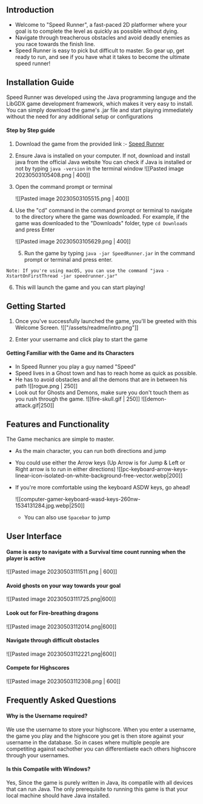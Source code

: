 ## Introduction

- Welcome to "Speed Runner", a fast-paced 2D platformer where your goal is to complete the level as quickly as possible without dying.
- Navigate through treacherous obstacles and avoid deadly enemies as you race towards the finish line.
- Speed Runner is easy to pick but difficult to master. So gear up, get ready to run, and see if you have what it takes to become the ultimate speed runner!

## Installation Guide

Speed Runner was developed using the Java programming languge and the LibGDX game development framework, which makes it very easy to install. You can simply download the game's .jar file and start playing immediately without the need for any additional setup or configurations

#### Step by Step guide 
1. Download the game from the provided link :- [Speed Runner](https://github.com/Siddgh/speedrunner/blob/main/speedrunner.jar)
2. Ensure Java is installed on your computer. If not, download and install java from the official Java website
   You can check if Java is installed or not by typing `java -version` in the terminal window
   ![[Pasted image 20230503105408.png | 400]]
3. Open the command prompt or terminal
   
   ![[Pasted image 20230503105515.png | 400]]
4. Use the "cd" command in the command prompt or terminal to navigate to the directory where the game was downloaded.
   For example, if the game was downloaded to the "Downloads" folder, type `cd Downloads` and press Enter
   
   ![[Pasted image 20230503105629.png | 400]]
   
   5. Run the game by typing `java -jar SpeedRunner.jar` in the command prompt or terminal and press enter.

```ad-note
Note: If you're using macOS, you can use the command "java -XstartOnFirstThread -jar speedrunner.jar"
```

6. This will launch the game and you can start playing!

## Getting Started

1. Once you've successfully launched the game, you'll be greeted with this Welcome Screen.
![["/assets/readme/intro.png"]]

2. Enter your username and click play to start the game

#### Getting Familiar with the Game and its Characters

- In Speed Runner you play a guy named "Speed"
- Speed lives in a Ghost town and has to reach home as quick as possible.
- He has to avoid obstacles and all the demons that are in between his path
![[rogue.png | 250]]
- Look out for Ghosts and Demons, make sure you don't touch them as you rush through the game. 
  ![[fire-skull.gif | 250]] ![[demon-attack.gif|250]]



## Features and Functionality

The Game mechanics are simple to master. 

- As the main character, you can run both directions and jump
- You could use either the Arrow keys (Up Arrow is for Jump & Left or Right arrow is to run in either directions)
  ![[pc-keyboard-arrow-keys-linear-icon-isolated-on-white-background-free-vector.webp|200]]
- If you're more comfortable using the keyboard ASDW keys, go ahead!
  
  ![[computer-gamer-keyboard-wasd-keys-260nw-1534131284.jpg.webp|250]]
  - You can also use `Spacebar` to jump   


## User Interface

#### Game is easy to navigate with a Survival time count running when the player is active
![[Pasted image 20230503111511.png | 600]]

#### Avoid ghosts on your way towards your goal
![[Pasted image 20230503111725.png|600]]

#### Look out for Fire-breathing dragons
  
  ![[Pasted image 20230503112014.png|600]]
  
#### Navigate through difficult obstacles
  
  ![[Pasted image 20230503112221.png|600]]

#### Compete for Highscores
  ![[Pasted image 20230503112308.png | 600]]


## Frequently Asked Questions

#### Why is the Username required?
We use the username to store your highscore. When you enter a username, the game you play and the highscore you get is then store against your username in the database. 
So in cases where multiple people are competiting against eachother you can differentiaete each others highscore through your usernames. 

#### Is this Compatile with Windows?
Yes, Since the game is purely written in Java, its compatile with all devices that can run Java. 
The only prerequisite to running this game is that your local machine should have Java installed. 
